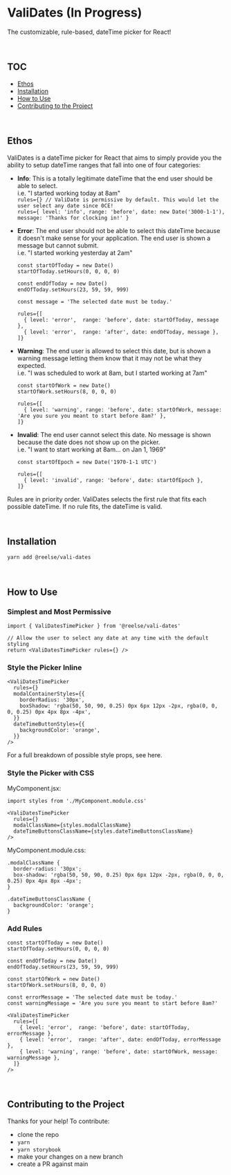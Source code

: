 # ValiDates (In Progress)
The customizable, rule-based, dateTime picker for React!


<br/>

## TOC
- [Ethos](#ethos)
- [Installation](#installation)
- [How to Use](#how-to-use)
- [Contributing to the Project](#contributing-to-the-project)


<br/>

<a name="ethos"></a>
## Ethos

ValiDates is a dateTime picker for React that aims to simply provide you the ability to setup dateTime ranges that fall into one of four categories:

- **Info**: This is a totally legitimate dateTime that the end user should be able to select.\
i.e. "I started working today at 8am"\
`rules={} // ValiDate is permissive by default. This would let the user select any date since 0CE!`\
`rules={ level: 'info', range: 'before', date: new Date('3000-1-1'), message: 'Thanks for clocking in!' }`

- **Error**: The end user should not be able to select this dateTime because it doesn't make sense for your application. The end user is shown a message but cannot submit.\
i.e. "I started working yesterday at 2am"
  ```
  const startOfToday = new Date()
  startOfToday.setHours(0, 0, 0, 0)
  
  const endOfToday = new Date()
  endOfToday.setHours(23, 59, 59, 999)
  
  const message = 'The selected date must be today.'
  
  rules={[
    { level: 'error',  range: 'before', date: startOfToday, message },
    { level: 'error',  range: 'after', date: endOfToday, message },
  ]}
  ```

- **Warning**: The end user is allowed to select this date, but is shown a warning message letting them know that it may not be what they expected.\
i.e. "I was scheduled to work at 8am, but I started working at 7am"
  ```
  const startOfWork = new Date()
  startOfWork.setHours(8, 0, 0, 0)
  
  rules={[
    { level: 'warning', range: 'before', date: startOfWork, message: 'Are you sure you meant to start before 8am?' },
  ]}
  ```

- **Invalid**: The end user cannot select this date. No message is shown because the date does not show up on the picker.\
i.e. "I want to start working at 8am... on Jan 1, 1969"
  ```
  const startOfEpoch = new Date('1970-1-1 UTC')
  
  rules={[
    { level: 'invalid', range: 'before', date: startOfEpoch },
  ]}
  ```

Rules are in priority order. ValiDates selects the first rule that fits each possible dateTime. If no rule fits, the dateTime is valid.


<br/>

<a name="installation"></a>
## Installation
`yarn add @reelse/vali-dates`


<br/>

<a name="how-to-use"></a>
## How to Use

### Simplest and Most Permissive

```
import { ValiDatesTimePicker } from '@reelse/vali-dates'

// Allow the user to select any date at any time with the default styling
return <ValiDatesTimePicker rules={} />
```


### Style the Picker Inline

```
<ValiDatesTimePicker
  rules={}
  modalContainerStyles={{
    borderRadius: '30px',
    boxShadow: 'rgba(50, 50, 90, 0.25) 0px 6px 12px -2px, rgba(0, 0, 0, 0.25) 0px 4px 8px -4px',
  }}
  dateTimeButtonStyles={{
    backgroundColor: 'orange',
  }}
/>
```

For a full breakdown of possible style props, see here.


### Style the Picker with CSS

MyComponent.jsx:
```
import styles from './MyComponent.module.css'

<ValiDatesTimePicker
  rules={}
  modalClassName={styles.modalClassName}
  dateTimeButtonsClassName={styles.dateTimeButtonsClassName}
/>
```

MyComponent.module.css:
```
.modalClassName {
  border-radius: '30px';
  box-shadow: 'rgba(50, 50, 90, 0.25) 0px 6px 12px -2px, rgba(0, 0, 0, 0.25) 0px 4px 8px -4px';
}

.dateTimeButtonsClassName {
  backgroundColor: 'orange';
}
```

### Add Rules
```
const startOfToday = new Date()
startOfToday.setHours(0, 0, 0, 0)

const endOfToday = new Date()
endOfToday.setHours(23, 59, 59, 999)

const startOfWork = new Date()
startOfWork.setHours(8, 0, 0, 0)

const errorMessage = 'The selected date must be today.'
const warningMessage = 'Are you sure you meant to start before 8am?'

<ValiDatesTimePicker
  rules={[
    { level: 'error',  range: 'before', date: startOfToday, errorMessage },
    { level: 'error',  range: 'after', date: endOfToday, errorMessage },
    { level: 'warning', range: 'before', date: startOfWork, message: warningMessage },
  ]}
/>
```


<br/>

<a name="contributing-to-the-project"></a>
## Contributing to the Project

Thanks for your help! To contribute:
- clone the repo
- `yarn`
- `yarn storybook`
- make your changes on a new branch
- create a PR against main
